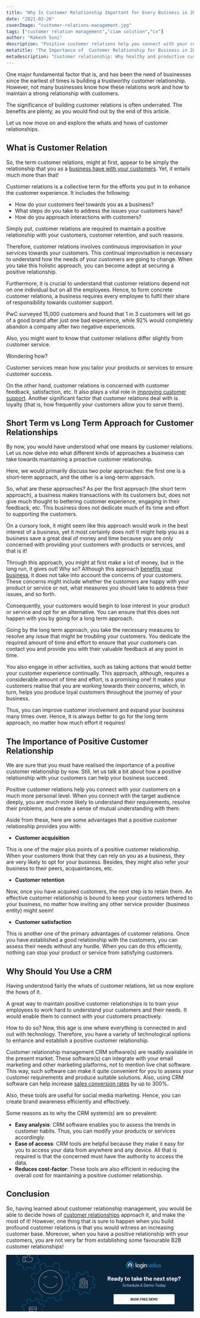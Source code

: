 ```yaml
---
title: "Why Is Customer Relationship Important for Every Business in 2021"
date: "2021-02-26"
coverImage: "customer-relations-management.jpg"
tags: ["customer relation management","ciam solution","cx"]
author: "Rakesh Soni"
description: "Positive customer relations help you connect with your customers on a much more personal level. When you connect with the target audience deeply, you are much more likely to understand their requirements, resolve their problems, and create a sense of mutual understanding."
metatitle: "The Importance of  Customer Relationship for Business in 2021"
metadescription: "Customer relationship: Why healthy and productive customer relation is crucial to business growth. Short term vs long term approach and why should you use CRM."
---
```


One major fundamental factor that is, and has been the need of businesses since the earliest of times is building a trustworthy customer relationship. However, not many businesses know how these relations work and how to maintain a strong relationship with customers. 

The significance of building customer relations is often underrated. The benefits are plenty, as you would find out by the end of this article. 

Let us now move on and explore the whats and hows of customer relationships.

## What is Customer Relation

So, the term customer relations, might at first, appear to be simply the relationship that you as a [business have with your customers](https://www.loginradius.com/blog/fuel/2021/02/consumer-management-to-consumer-engagement/). Yet, it entails much more than that!

Customer relations is a collective term for the efforts you put in to enhance the customer experience. It includes the following: 

*   How do your customers feel towards you as a business?
*   What steps do you take to address the issues your customers have? 
*   How do you approach interactions with customers? 

Simply put, customer relations are required to maintain a positive relationship with your customers, customer retention, and such reasons.

Therefore, customer relations involves continuous improvisation in your services towards your customers. This continual improvisation is necessary to understand how the needs of your customers are going to change. When you take this holistic approach, you can become adept at securing a positive relationship.

Furthermore, it is crucial to understand that customer relations depend not on one individual but on all the employees. Hence, to form concrete customer relations, a business requires every employee to fulfil their share of responsibility towards customer support.  

PwC surveyed 15,000 customers and found that 1 in 3 customers will let go of a good brand after just one bad experience, while 92% would completely abandon a company after two negative experiences.

Also, you might want to know that customer relations differ slightly from customer service. 

Wondering how? 

Customer services mean how you tailor your products or services to ensure customer success. 

On the other hand, customer relations is concerned with customer feedback, satisfaction, etc. It also plays a vital role in [improving customer support](https://www.loginradius.com/blog/fuel/2021/02/saas-consumer-support/). Another significant factor that customer relations deal with is loyalty (that is, how frequently your customers allow you to serve them).


## Short Term vs Long Term Approach for Customer Relationships

By now, you would have understood what one means by customer relations. Let us now delve into what different kinds of approaches a business can take towards maintaining a proactive customer relationship.

Here, we would primarily discuss two polar approaches: the first one is a short-term approach, and the other is a long-term approach.

So, what are these approaches? As per the first approach (the short term approach), a business makes transactions with its customers but, does not give much thought to bettering customer experience, engaging in their feedback, etc. This business does not dedicate much of its time and effort to supporting the customers.

On a cursory look, it might seem like this approach would work in the best interest of a business, yet it most certainly does not! It might help you as a business save a great deal of money and time because you are only concerned with providing your customers with products or services, and that is it!

Through this approach, you might at first make a lot of money, but in the long run, it gives out! Why so? Although this approach [benefits your business](https://www.loginradius.com/blog/fuel/2021/01/consumer-experience-b2b-saas/), it does not take into account the concerns of your customers. These concerns might include whether the customers are happy with your product or service or not, what measures you should take to address their issues, and so forth.

Consequently, your customers would begin to lose interest in your product or service and opt for an alternative. You can ensure that this does not happen with you by going for a long term approach.

Going by the long term approach, you take the necessary measures to resolve any issue that might be troubling your customers. You dedicate the required amount of time and effort to ensure that your customers can contact you and provide you with their valuable feedback at any point in time.

You also engage in other activities, such as taking actions that would better your customer experience continually. This approach, although, requires a considerable amount of time and effort, is a promising one! It makes your customers realise that you are working towards their concerns, which, in turn, helps you produce loyal customers throughout the journey of your business.

Thus, you can improve customer involvement and expand your business many times over. Hence, it is always better to go for the long term approach, no matter how much effort it requires!

## The Importance of Positive Customer Relationship

We are sure that you must have realised the importance of a positive customer relationship by now. Still, let us talk a bit about how a positive relationship with your customers can help your business succeed.

Positive customer relations help you connect with your customers on a much more personal level. When you connect with the target audience deeply, you are much more likely to understand their requirements, resolve their problems, and create a sense of mutual understanding with them.

Aside from these, here are some advantages that a positive customer relationship provides you with:

*   **Customer acquisition** 

This is one of the major plus points of a positive customer relationship. When your customers think that they can rely on you as a business, they are very likely to opt for your business. Besides, they might also refer your business to their peers, acquaintances, etc.

*   **Customer retention** 

Now, once you have acquired customers, the next step is to retain them. An effective customer relationship is bound to keep your customers tethered to your business, no matter how inviting any other service provider (business entity) might seem!

*   **Customer satisfaction** 

This is another one of the primary advantages of customer relations. Once you have established a good relationship with the customers, you can assess their needs without any hurdle. When you can do this efficiently, nothing can stop your product or service from satisfying customers.

## Why Should You Use a CRM

Having understood fairly the whats of customer relations, let us now explore the hows of it. 

A great way to maintain positive customer relationships is to train your employees to work hard to understand your customers and their needs. It would enable them to connect with your customers proactively.

How to do so? Now, this age is one where everything is connected in and out with technology. Therefore, you have a variety of technological options to enhance and establish a positive customer relationship.

Customer relationship management CRM software(s) are readily available in the present market. These software(s) can integrate with your email marketing and other marketing platforms, not to mention live chat software. This way, such software can make it quite convenient for you to assess your customer requirements and produce suitable solutions. Also, using CRM software can help increase [sales conversion rates](https://www.agilecrm.com/blog/statistics-that-prove-the-need-for-a-crm/) by up to 300%.

Also, these tools are useful for social media marketing. Hence, you can create brand awareness efficiently and effectively.

Some reasons as to why the CRM system(s) are so prevalent:

*   **Easy analysis**: CRM software enables you to assess the trends in customer habits. Thus, you can modify your products or services accordingly.
*   **Ease of access**: CRM tools are helpful because they make it easy for you to access your data from anywhere and any device. All that is required is that the concerned must have the authority to access the data.
*   **Reduces cost-factor**: These tools are also efficient in reducing the overall cost for maintaining a positive customer relationship. 

## Conclusion

So, having learned about customer relationship management, you would be able to decide hows of <a href="https://mobilemonkey.com/blog/best-ways-to-follow-up-with-customers" rel= "nofollow">customer relationships</a> approach it, and make the most of it! However, one thing that is sure to happen when you build profound customer relations is that you would witness an increasing customer base. Moreover, when you have a positive relationship with your customers, you are not very far from establishing some favourable B2B customer relationships!

[![book-a-demo-loginradius](../../assets/book-a-demo-loginradius.png)](https://www.loginradius.com/book-a-demo/)
